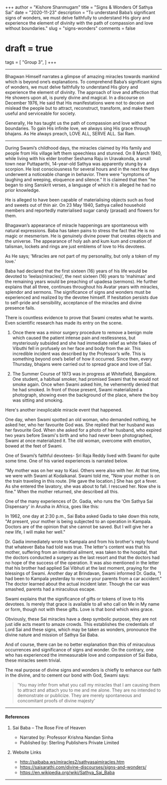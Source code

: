 +++
author = "Kishore Shanmugam"
title = "Signs & Wonders Of Sathya Sai"
date = "2020-11-23"
description = "To understand Baba’s significant signs of wonders, we must delve faithfully to understand His glory and experience the element of divinity with the path of compassion and love without boundaries."
slug = "signs-wonders"
comments = false
# draft = true
tags = [
    "Group 3",
]
+++

---

Bhagwan Himself narrates a glimpse of amazing miracles towards mankind which is beyond one’s explanations. To comprehend Baba’s significant signs of wonders, we must delve faithfully to understand His glory and experience the element of divinity. The approach of love and affection that He showers upon all, is purely divine and magical. In a discourse on December 1976, He said that His manifestations were not to deceive and mislead the people but to attract, reconstruct, transform, and make them useful and serviceable for society. 

Generally, He has taught us the path of compassion and love without boundaries. To gain His infinite love, we always sing His grace through bhajans. As He always preach, LOVE ALL, SERVE ALL. Sai Ram. 

---

During Swami’s childhood days, the miracles claimed by His family and people from His village left them speechless and stunned. On 8 March 1940, while living with his elder brother Seshama Raju in Uravakonda, a small town near Puttaparthi, 14-year-old Sathya was apparently stung by a scorpion. He lost consciousness for several hours and in the next few days underwent a noticeable change in behavior. There were "symptoms of laughing and weeping, eloquence and silence." It is claimed that then "he began to sing Sanskrit verses, a language of which it is alleged he had no prior knowledge.

He is alleged to have been capable of materialising objects such as food and sweets out of thin air. On 23 May 1940, Sathya called household members and reportedly materialised sugar candy (prasad) and flowers for them.

Bhagawan’s appearance of miracle happenings are spontaneous with natural expressions. Baba has taken pains to stress the fact that He is no magic or mesmerism. He is genuinely divine power that creates objects and the universe. The appearance of holy ash and kum kum and creation of talisman, lockets and rings are just emblems of love to His devotees.

As He says; 'Miracles are not part of my personality, but only a token of my love.'

Baba had declared that the first sixteen (16) years of his life would be devoted to ‘leelas(miracles)’, the next sixteen (16) years to ‘mahimas’ and the remaining years would be preaching of upadesa (sermons). He further explains that all three, continues throughout his Avatar years with miracles, splendor and sermons. The significance of signs and wonders must be experienced and realized by the devotee himself. If hesitation persists due to self-pride and sensibility, acceptance of the miracles and divine presence fails.

There is countless evidence to prove that Swami creates what he wants. Even scientific research has made its entry on the scene.

1. Once there was a minor surgery procedure to remove a benign mole which caused the patient intense pain and restlessness, but mysteriously subsided and she had immediate relief as white flakes of Vibuthi fell in profusely on her face and body from the air. This incredible incident was described by the Professor’s wife. This is something beyond one’s belief of how it occurred. Since then, every Thursday, bhajans were carried out to spread grace and love of Sai.

2. The Summer Course of 1973 was in progress at Whitefield, Bangalore. One student, a habitual smoker, had promised Swami that he would not smoke again. Once when Swami asked him, he vehemently denied that he had smoked. In front of those present, Swami materialized a photograph, showing even the background of the place, where the boy was sitting and smoking.

Here's another inexplicable miracle event that happened.

One day, when Swami spotted an old woman, who demanded nothing, he asked her, who her favourite God was. She replied that her husband was her favourite God. When she asked for a photo of her husband, who expired two years before Swami's birth and who had never been photographed, Swami at once materialized it. The old woman, overcome with emotion, bowed at the feet of Swami. 

One of Swami’s faithful devotees- Sri Raja Reddy lived with Swami for quite some time. One of his varied experiences is narrated below.

"My mother was on her way to Kasi. Others were also with her. At that time, we were with Swami at Kodaikanal. Swami told me, "Now your mother is on the train traveling in this route. [He gave the location.] She has got a fever. As she entered the lavatory, she was about to fall. I rescued her. Now she is fine." When the mother returned, she described all this.

One of the many experiences of Dr. Gadia, who runs the 'Om Sathya Sai Dispensary' in Arusha in Africa, goes like this:

In 1962, one day at 2:30 p.m., Sai Baba asked Gadia to take down this note, "At present, your mother is being subjected to an operation in Kampala. Doctors are of the opinion that she cannot be saved. But I will give her a new life, I will make her well."

Dr. Gadia immediately wrote to Kampala and from his brother's reply found that whatever Baba had told was true. The letter's content was that his mother, suffering from an intestinal ailment, was taken to the hospital, that the doctors conducted a surgery as the last resort and that the doctors had no hope of the success of the operation. It was also mentioned in the letter that his brother had applied Sai Vibhuti at the last moment, praying for the blessings of Swami. Another day at Brindavan, Swami informed Dr. Gadia, "I had been to Kampala yesterday to rescue your parents from a car accident." The doctor learned about the actual incident later. Though the car was smashed, parents had a miraculous escape.

Swami explains that the significance of gifts or tokens of love to His devotees. Is merely that grace is available to all who call on Me in My name or form, though not with these gifts. Love is that bond which wins grace.

Obviously, these Sai miracles have a deep symbolic purpose, they are not just idle acts meant to amaze crowds. This establishes the credentials of Lord Sai and these signs, which may be taken as wonders, pronounce the divine nature and mission of Sathya Sai Baba.

And of course, there can be no better explanation than this of miraculous occurrences and significance of signs and wonder. On the contrary, one who has experienced the immeasurable love and compassion of Sai Baba, these miracles seem trivial. 

The real purpose of divine signs and wonders is chiefly to enhance our faith in the divine, and to cement our bond with God, Swami says: 

> 'You may infer from what you call my miracles that I am causing them to attract and attach you to me and me alone. They are no intended to demonstrate or publicize. They are merely spontaneous and concomitant proofs of divine majesty' 

---

#### References

1. Sai Baba – The Rose Fire of Heaven
    * Narrated by: Professor Krishna Nandan Sinha
    * Published by: Sterling Publishers Private Limited

2. Website Links
    * http://saibaba.ws/miracles2/sathyasaimiracles.htm
    * https://saisarathi.com/divine-discourses/signs-and-wonders/
    * https://en.wikipedia.org/wiki/Sathya_Sai_Baba

---
